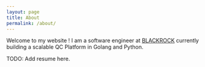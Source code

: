```yaml
---
layout: page
title: About
permalink: /about/
---
```


Welcome to my website ! I am a software engineer at [BLACKROCK](https://www.blackrock.com/corporate/about-us) currently building a scalable QC Platform in Golang and Python.

TODO: Add resume here.

<!-- You can find the source code for Minima at GitHub:
[jekyll][jekyll-organization] /
[minima](https://github.com/jekyll/minima)

You can find the source code for Jekyll at GitHub:
[jekyll][jekyll-organization] /
[jekyll](https://github.com/jekyll/jekyll) -->

